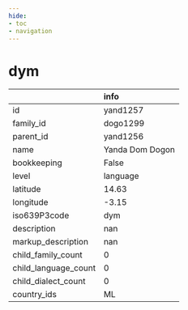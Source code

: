 ```yaml
---
hide:
- toc
- navigation
---
```

# dym
|                      | info            |
|:---------------------|:----------------|
| id                   | yand1257        |
| family_id            | dogo1299        |
| parent_id            | yand1256        |
| name                 | Yanda Dom Dogon |
| bookkeeping          | False           |
| level                | language        |
| latitude             | 14.63           |
| longitude            | -3.15           |
| iso639P3code         | dym             |
| description          | nan             |
| markup_description   | nan             |
| child_family_count   | 0               |
| child_language_count | 0               |
| child_dialect_count  | 0               |
| country_ids          | ML              |